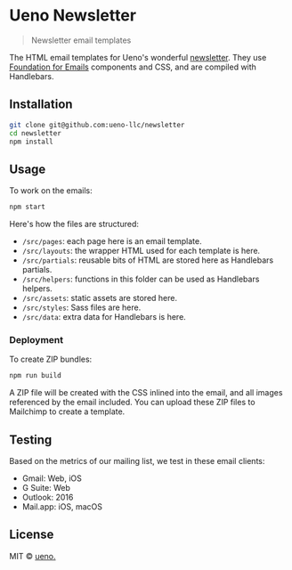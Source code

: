 # Ueno Newsletter

> Newsletter email templates

The HTML email templates for Ueno's wonderful [newsletter](https://ueno.co/newsletter). They use [Foundation for Emails](https://github.com/foundation/foundation-emails) components and CSS, and are compiled with Handlebars.

## Installation

```bash
git clone git@github.com:ueno-llc/newsletter
cd newsletter
npm install
```

## Usage

To work on the emails:

```bash
npm start
```

Here's how the files are structured:

- `/src/pages`: each page here is an email template.
- `/src/layouts`: the wrapper HTML used for each template is here.
- `/src/partials`: reusable bits of HTML are stored here as Handlebars partials.
- `/src/helpers`: functions in this folder can be used as Handlebars helpers.
- `/src/assets`: static assets are stored here.
- `/src/styles`: Sass files are here.
- `/src/data`: extra data for Handlebars is here.

### Deployment

To create ZIP bundles:

```bash
npm run build
```

A ZIP file will be created with the CSS inlined into the email, and all images referenced by the email included. You can upload these ZIP files to Mailchimp to create a template.

## Testing

Based on the metrics of our mailing list, we test in these email clients:

- Gmail: Web, iOS
- G Suite: Web
- Outlook: 2016
- Mail.app: iOS, macOS

## License

MIT &copy; [ueno.](https://ueno.co)
